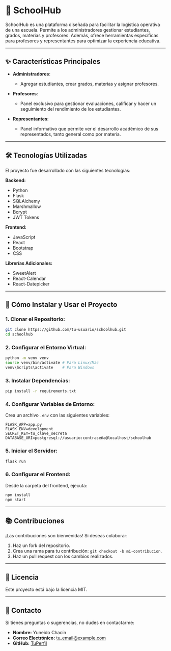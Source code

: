 # 🏢 **SchoolHub**

SchoolHub es una plataforma diseñada para facilitar la logística operativa de una escuela. Permite a los administradores gestionar estudiantes, grados, materias y profesores. Además, ofrece herramientas específicas para profesores y representantes para optimizar la experiencia educativa.

---

## ✨ **Características Principales**

- **Administradores**:  
  - Agregar estudiantes, crear grados, materias y asignar profesores.  

- **Profesores**:  
  - Panel exclusivo para gestionar evaluaciones, calificar y hacer un seguimiento del rendimiento de los estudiantes.  

- **Representantes**:  
  - Panel informativo que permite ver el desarrollo académico de sus representados, tanto general como por materia.  

---

## 🛠️ **Tecnologías Utilizadas**

El proyecto fue desarrollado con las siguientes tecnologías:  

**Backend:**  
- Python  
- Flask  
- SQLAlchemy  
- Marshmallow  
- Bcrypt  
- JWT Tokens  

**Frontend:**  
- JavaScript  
- React  
- Bootstrap  
- CSS  

**Librerías Adicionales:**  
- SweetAlert  
- React-Calendar  
- React-Datepicker  

---

## 🚀 **Cómo Instalar y Usar el Proyecto**

### 1. Clonar el Repositorio:  
```bash
git clone https://github.com/tu-usuario/schoolhub.git
cd schoolhub
```

### 2. Configurar el Entorno Virtual:  
```bash
python -m venv venv
source venv/bin/activate # Para Linux/Mac
venv\Scripts\activate    # Para Windows
```

### 3. Instalar Dependencias:  
```bash
pip install -r requirements.txt
```

### 4. Configurar Variables de Entorno:  
Crea un archivo `.env` con las siguientes variables:  
```
FLASK_APP=app.py
FLASK_ENV=development
SECRET_KEY=tu_clave_secreta
DATABASE_URI=postgresql://usuario:contraseña@localhost/schoolhub
```

### 5. Iniciar el Servidor:  
```bash
flask run
```

### 6. Configurar el Frontend:  
Desde la carpeta del frontend, ejecuta:  
```bash
npm install
npm start
```

---

## 📚 **Contribuciones**

¡Las contribuciones son bienvenidas! Si deseas colaborar:  

1. Haz un fork del repositorio.  
2. Crea una rama para tu contribución: `git checkout -b mi-contribucion`.  
3. Haz un pull request con los cambios realizados.  

---

## 📜 **Licencia**

Este proyecto está bajo la licencia MIT.  

---

## 📧 **Contacto**

Si tienes preguntas o sugerencias, no dudes en contactarme:  
- **Nombre:** Yuneido Chacín  
- **Correo Electrónico:** tu_email@example.com  
- **GitHub:** [TuPerfil](https://github.com/tu-usuario)  
